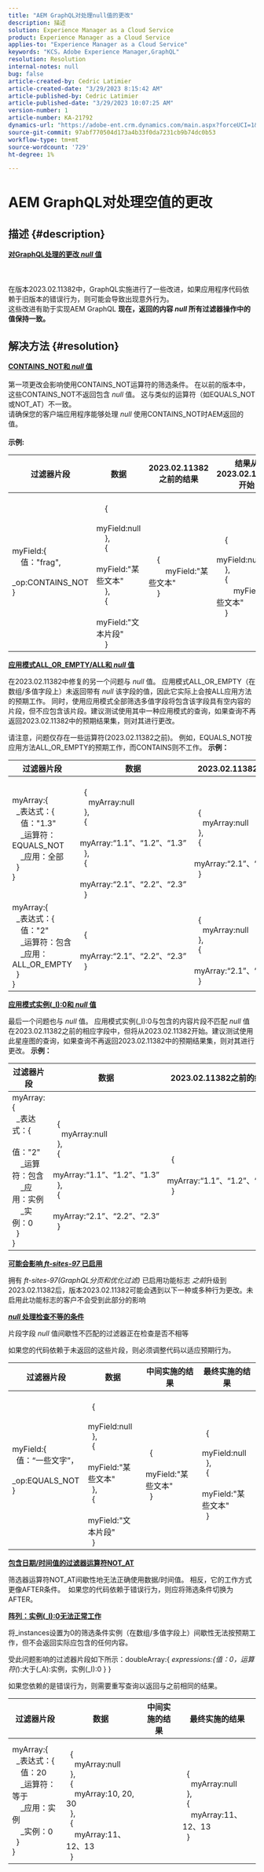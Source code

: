 ```yaml
---
title: "AEM GraphQL对处理null值的更改"
description: 描述
solution: Experience Manager as a Cloud Service
product: Experience Manager as a Cloud Service
applies-to: "Experience Manager as a Cloud Service"
keywords: "KCS，Adobe Experience Manager,GraphQL"
resolution: Resolution
internal-notes: null
bug: false
article-created-by: Cedric Latimier
article-created-date: "3/29/2023 8:15:42 AM"
article-published-by: Cedric Latimier
article-published-date: "3/29/2023 10:07:25 AM"
version-number: 1
article-number: KA-21792
dynamics-url: "https://adobe-ent.crm.dynamics.com/main.aspx?forceUCI=1&pagetype=entityrecord&etn=knowledgearticle&id=6b1233e1-09ce-ed11-b597-6045bd006a22"
source-git-commit: 97abf770504d173a4b33f0da7231cb9b74dc0b53
workflow-type: tm+mt
source-wordcount: '729'
ht-degree: 1%

---
```


# AEM GraphQL对处理空值的更改

## 描述 {#description}

<b><u>对GraphQL处理的更改 <em>null</em> 值</u></b><br><br> <br><br>在版本2023.02.11382中，GraphQL实施进行了一些改进，如果应用程序代码依赖于旧版本的错误行为，则可能会导致出现意外行为。 
<br>这些改进有助于实现AEM GraphQL <b>现在，返回的内容 *null* 所有过滤器操作中的值保持一致。 </b>

## 解决方法 {#resolution}

<b><u>CONTAINS_NOT和 <em>null</em> 值</u></b><br> <br>第一项更改会影响使用CONTAINS_NOT运算符的筛选条件。 在以前的版本中，这些CONTAINS_NOT不返回包含 *null* 值。 这与类似的运算符（如EQUALS_NOT或NOT_AT）不一致。<br>请确保您的客户端应用程序能够处理 *null* 使用CONTAINS_NOT时AEM返回的值。<br> <br><b>示例:</b>

| <b>过滤器片段</b> | <b>数据</b> | <b>2023.02.11382之前的结果</b> | <b>结果从2023.02.11382开始</b> |
| --- | --- | --- | --- |
| myField:{<br>    值：&quot;frag&quot;, <br>    _op:CONTAINS_NOT<br>} | <br>    {<br>        myField:null<br>    }, <br>    {<br>        myField:&quot;某些文本&quot;<br>    },<br>    {<br>        myField:&quot;文本片段&quot;<br>    }<br> | <br>    {<br>        myField:&quot;某些文本&quot;<br>    }<br> | <br>    {<br>        myField:null<br>    },<br>    {<br>        myField:&quot;某些文本&quot;<br>    }<br> |


<b><u>应用模式ALL_OR_EMPTY/ALL和 <em>null</em> 值</u></b>

在2023.02.11382中修复的另一个问题与 *null* 值。 应用模式ALL_OR_EMPTY（在数组/多值字段上）未返回带有 *null* 该字段的值，因此它实际上会按ALL应用方法的预期工作。 同时，使用应用模式全部筛选多值字段将包含该字段具有空内容的片段，但不应包含该片段。建议测试使用其中一种应用模式的查询，如果查询不再返回2023.02.11382中的预期结果集，则对其进行更改。

请注意，问题仅存在一些运算符(2023.02.11382之前)。
例如，EQUALS_NOT按应用方法ALL_OR_EMPTY的预期工作，而CONTAINS则不工作。
<b>示例：</b>

| <b>过滤器片段</b> | <b>数据</b> | <b>2023.02.11382之前的结果</b> | <b>结果从2023.02.11382开始</b> |
| --- | --- | --- | --- |
| myArray:{<br>  _表达式：{<br>    值：&quot;1.3&quot;<br>    _运算符：EQUALS_NOT<br>    _应用：全部<br>  }<br>} | <br>  {<br>    myArray:null<br>  },<br>  {<br>    myArray:“1.1”、“1.2”、“1.3” <br>  },<br>  {<br>    myArray:“2.1”、“2.2”、“2.3” <br>  }<br> | <br>  {<br>    myArray:null<br>  },<br>  {<br>    myArray:“2.1”、“2.2”、“2.3” <br>  }<br> | <br>  {<br>    myArray:“2.1”、“2.2”、“2.3” <br>  }<br> |
| myArray:{<br>  _表达式：{<br>    值：&quot;2&quot;<br>    _运算符：包含<br>    _应用：ALL_OR_EMPTY<br>  }<br>} | <br>  {<br>    myArray:“2.1”、“2.2”、“2.3” <br>  }<br> | <br>  {<br>    myArray:null<br>  },<br>  {<br>    myArray:“2.1”、“2.2”、“2.3” <br>  }<br> |


<b><u>应用模式实例(_I):0和 <em>null</em> 值</u></b>

最后一个问题也与 *null* 值。 应用模式实例(_I):0与包含的内容片段不匹配 *null* 值在2023.02.11382之前的相应字段中，但将从2023.02.11382开始。建议测试使用此星座图的查询，如果查询不再返回2023.02.11382中的预期结果集，则对其进行更改。
<b>示例：</b>

| <b>过滤器片段</b> | <b>数据</b> | <b>2023.02.11382之前的结果</b> | <b>结果从2023.02.11382开始</b> |
| --- | --- | --- | --- |
| myArray:{<br>  _表达式：{<br>    值：&quot;2&quot;<br>    _运算符：包含<br>    _应用：实例<br>    _实例：0<br>  }<br>} | <br>  {<br>    myArray:null<br>  },<br>  {<br>    myArray:“1.1”、“1.2”、“1.3” <br>  },<br>  {<br>    myArray:“2.1”、“2.2”、“2.3” <br>  }<br> | <br>  {<br>    myArray:“1.1”、“1.2”、“1.3” <br>  }<br> | <br>  {<br>    myArray:null<br>  },<br>  {<br>    myArray:“1.1”、“1.2”、“1.3” <br>  }<br> |


<b><u>可能会影响 <em>ft-sites-97</em> 已启用</u></b>

拥有 *ft-sites-97(GraphQL分页和优化过滤)* 已启用功能标志 *之前*&#x200B;升级到2023.02.11382后，版本2023.02.11382可能会遇到以下一种或多种行为更改。未启用此功能标志的客户不会受到此部分的影响

<b>*<u>null </u></b><b>*<u>处理检查不等的条件</u></b>

片段字段 *null* 值间歇性不匹配的过滤器正在检查是否不相等

如果您的代码依赖于未返回的这些片段，则必须调整代码以适应预期行为。


| <b>过滤器片段</b> | <b>数据</b> | <b>中间实施的结果</b> | <b>最终实施的结果</b> |
| --- | --- | --- | --- |
| myField:{<br>  值：“一些文字”，<br>  _op:EQUALS_NOT<br>} | <br>  {<br>    myField:null<br>  },<br>  {<br>    myField:&quot;某些文本&quot;<br>  },<br>  {<br>    myField:&quot;文本片段&quot;<br>  }<br> | <br>  {<br>    myField:&quot;某些文本&quot;<br>  }<br> | <br>  {<br>    myField:null<br>  },<br>  {<br>    myField:&quot;某些文本&quot;<br>  }<br> |


<b><u>包含日期/时间值的过滤器运算符NOT_AT</u></b>

筛选器运算符NOT_AT间歇性地无法正确使用数据/时间值。 相反，它的工作方式更像AFTER条件。 
如果您的代码依赖于错误行为，则应将筛选条件切换为AFTER。

<b><u>阵列：实例(_I):0无法正常工作</u></b>

将_instances设置为0的筛选条件实例（在数组/多值字段上）间歇性无法按预期工作，但不会返回实际应包含的任何内容。

受此问题影响的过滤器片段如下所示：doubleArray:{ _expressions:{值：0，运算符(_):大于(_A):实例，实例(_I):0 } }

如果您依赖的是错误行为，则需要重写查询以返回与之前相同的结果。


| <b>过滤器片段</b> | <b>数据</b> | <b>中间实施的结果</b> | <b>最终实施的结果</b> |
| --- | --- | --- | --- |
| myArray:{<br>  _表达式：{<br>    值：20<br>    _运算符：等于<br>    _应用：实例<br>    _实例：0<br>  }<br>} | <br>  {<br>    myArray:null<br>  },<br>  {<br>    myArray:10, 20, 30 <br>  },<br>  {<br>    myArray:11、12、13 <br>  }<br> |  | <br>  {<br>    myArray:null<br>  },<br>  {<br>    myArray:11、12、13 <br>  }<br> |

